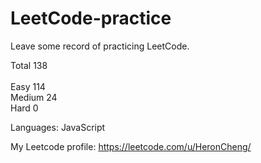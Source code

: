 # LeetCode-practice
Leave some record of practicing LeetCode.

Total 138
<br>
<br>
Easy 114 
<br>
Medium 24 
<br>
Hard 0 
 
Languages: JavaScript

My Leetcode profile: https://leetcode.com/u/HeronCheng/
